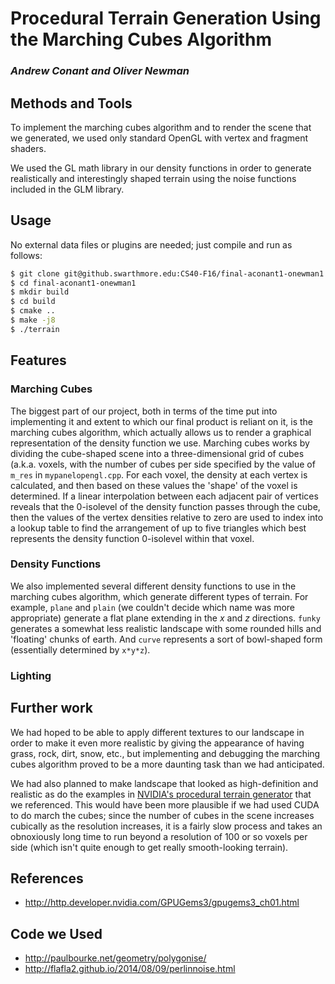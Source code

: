 # Procedural Terrain Generation Using the Marching Cubes Algorithm

### *Andrew Conant and Oliver Newman*

## Methods and Tools

To implement the marching cubes algorithm and to render the scene that we 
generated, we used only standard OpenGL with vertex and fragment shaders.

We used the GL math library in our density functions in order to generate
realistically and interestingly shaped terrain using the noise functions
included in the GLM library.


## Usage

No external data files or plugins are needed; just compile and run as follows:

```bash
$ git clone git@github.swarthmore.edu:CS40-F16/final-aconant1-onewman1.git
$ cd final-aconant1-onewman1
$ mkdir build
$ cd build
$ cmake ..
$ make -j8
$ ./terrain
```

## Features

### Marching Cubes 

The biggest part of our project, both in terms of the time put into implementing
it and extent to which our final product is reliant on it, is the marching
cubes algorithm, which actually allows us to render a graphical representation
of the density function we use. Marching cubes works by dividing the 
cube-shaped scene into a three-dimensional grid of cubes (a.k.a. voxels, with 
the number of cubes per side specified by the value of `m_res` in
`mypanelopengl.cpp`. For each voxel, the density at each vertex is calculated,
and then based on these values the 'shape' of the voxel is determined. If a
linear interpolation between each adjacent pair of vertices reveals that the
0-isolevel of the density function passes through the cube, then the values of
the vertex densities relative to zero are used to index into a lookup table to
find the arrangement of up to five triangles which best represents the density
function 0-isolevel within that voxel.


### Density Functions

We also implemented several different density functions to use in the marching
cubes algorithm, which generate different types of terrain. For example,
`plane` and `plain` (we couldn't decide which name was more appropriate)
generate a flat plane extending in the *x* and *z* directions. `funky`
generates a somewhat less realistic landscape with some rounded hills and 
'floating' chunks of earth. And `curve` represents a sort of bowl-shaped form
(essentially determined by `x*y*z`).


### Lighting
<!-- TODO -->


## Further work

We had hoped to be able to apply different textures to our landscape in order
to make it even more realistic by giving the appearance of having grass, rock,
dirt, snow, etc., but implementing and debugging the marching cubes algorithm
proved to be a more daunting task than we had anticipated.

We had also planned to make landscape that looked as high-definition and
realistic as do the examples in [NVIDIA's procedural terrain
generator](http://http.developer.nvidia.com/GPUGems3/gpugems3_ch01.html) that
we referenced. This would have been more plausible if we had used CUDA to
do march the cubes; since the number of cubes in the scene increases
cubically as the resolution increases, it is a fairly slow process and takes
an obnoxiously long time to run beyond a resolution of 100 or so voxels per
side (which isn't quite enough to get really smooth-looking terrain).

<!-- TODO just add another paragraph -->


## References
- http://http.developer.nvidia.com/GPUGems3/gpugems3_ch01.html

## Code we Used
- http://paulbourke.net/geometry/polygonise/
- http://flafla2.github.io/2014/08/09/perlinnoise.html
